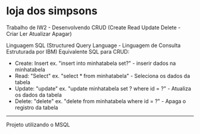 # loja dos simpsons
Trabalho de  IW2 - Desenvolvendo CRUD (Create Read Update Delete - Criar Ler Atualizar Apagar)

Linguagem SQL  (Structured Query Language - Linguagem de Consulta Estruturada por IBM)
Equivalente SQL para CRUD:

- Create: Insert ex. "insert into minhatabela set?" - inserir dados na minhatabela
- Read: "Select" ex. "select * from minhatabela" - Seleciona os dados da tabela
- Update: "update" ex. "update minhatabela set ? where id = ?" - Atualiza os dados da tabela
- Delete: "delete" ex. "delete from minhatabela where id = ?" -   Apaga o registro da tabela
-----------------------------------------------------------------------------------------------------
Projeto utilizando o MSQL
